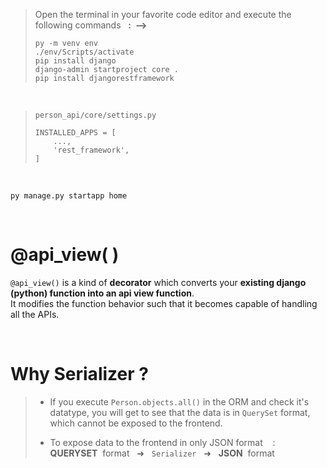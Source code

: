 
> Open the terminal in your favorite code editor and execute the following commands &nbsp;&nbsp;**: &nbsp;⟶**
> ```
> py -m venv env
> ./env/Scripts/activate
> pip install django
> django-admin startproject core .
> pip install djangorestframework
> ```

<br>

> <code>person_api/core/settings.py</code>
> ```
> INSTALLED_APPS = [
>     ...,
>     'rest_framework',
> ]
> ```

<br>

<code>py manage.py startapp home</code>

<br>

<div>
    <h1>@api_view( )</h1>
</div>

<code>@api_view()</code> is a kind of **decorator** which converts your **existing django (python) function into an api view function**. <br>
It modifies the function behavior such that it becomes capable of handling all the APIs.

<br>

<div>
    <h1>Why Serializer ?</h1>
</div>

> - If you execute <code>Person.objects.all()</code> in the ORM and check it's datatype, you will get to see that the data is in <code>QuerySet</code> format, which cannot be exposed to the frontend. <br>
>
> - To expose data to the frontend in only JSON format &nbsp;&nbsp;&nbsp;:&nbsp;&nbsp;&nbsp; **QUERYSET** &nbsp;format &nbsp;&nbsp;➜&nbsp;&nbsp; <code>Serializer</code> &nbsp;&nbsp;➜&nbsp;&nbsp; **JSON** &nbsp;format

<br>
